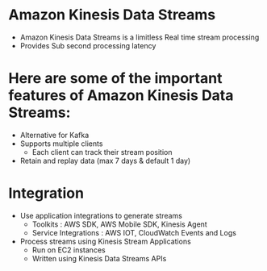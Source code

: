 
# Amazon Kinesis Data Streams
- Amazon Kinesis Data Streams is a limitless Real time stream processing
- Provides Sub second processing latency
# Here are some of the important features of Amazon Kinesis Data Streams:
- Alternative for Kafka
- Supports multiple clients
  - Each client can track their stream position
- Retain and replay data (max 7 days & default 1 day)
# Integration
- Use application integrations to generate streams
  - Toolkits : AWS SDK, AWS Mobile SDK, Kinesis Agent 
  - Service Integrations : AWS IOT, CloudWatch Events and Logs
- Process streams using Kinesis Stream Applications
  - Run on EC2 instances 
  - Written using Kinesis Data Streams APIs
